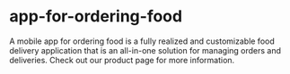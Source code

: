 # app-for-ordering-food
A mobile app for ordering food is a fully realized and customizable food delivery application that is an all-in-one solution for managing orders and deliveries. Check out our product page for more information.
